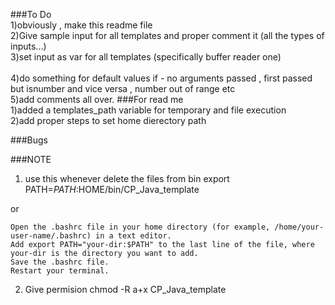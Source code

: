 ###To Do  
1)obviously , make this readme file  
2)Give sample input for all templates and proper comment it (all the types of inputs...)  
3)set input as var for all templates (specifically buffer reader one)</br>  
4)do something for default values if - no arguments passed , first passed but isnumber and vice versa , number out of range etc  
5)add comments all over.
###For read me  
1)added a templates_path variable for temporary and file execution  
2)add proper steps to set home dierectory path  

###Bugs


###NOTE
1) use this whenever delete the files from bin
export PATH=$PATH:$HOME/bin/CP_Java_template

or


    Open the .bashrc file in your home directory (for example, /home/your-user-name/.bashrc) in a text editor.
    Add export PATH="your-dir:$PATH" to the last line of the file, where your-dir is the directory you want to add.
    Save the .bashrc file.
    Restart your terminal.
    
2) Give permision
 chmod -R a+x CP_Java_template
